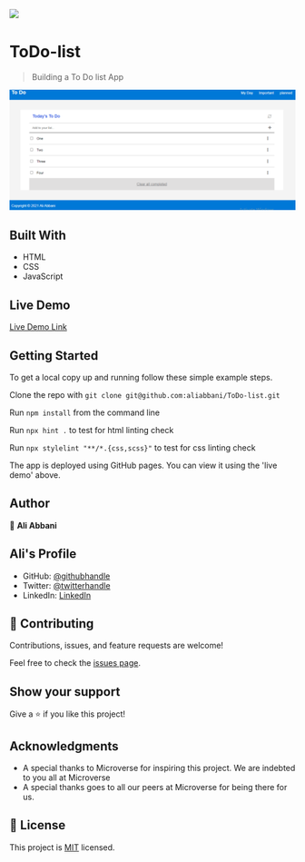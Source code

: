 ![](https://img.shields.io/badge/Microverse-blueviolet)
# ToDo-list

> Building a To Do list App

![screenshot](./images/Capture.PNG)

## Built With

- HTML
- CSS
- JavaScript

## Live Demo

[Live Demo Link](https://priceless-ptolemy-3fa472.netlify.app)


## Getting Started


To get a local copy up and running follow these simple example steps.

Clone the repo with `git clone git@github.com:aliabbani/ToDo-list.git`

Run `npm install` from the command line

Run `npx hint .` to test for html linting check

Run `npx stylelint "**/*.{css,scss}"` to test for css linting check 


The app is deployed using GitHub pages. You can view it using the 'live demo' above.



## Author

👤 **Ali Abbani**
## Ali's Profile
- GitHub: [@githubhandle](https://github.com/aliabbani)
- Twitter: [@twitterhandle](https://twitter.com/aliabbani)
- LinkedIn: [LinkedIn](https://www.linkedin.com/in/ali-abbani-8b6246150/)

## 🤝 Contributing

Contributions, issues, and feature requests are welcome!

Feel free to check the [issues page](https://github.com/aliabbani/ToDo-list/issues).

## Show your support

Give a ⭐️ if you like this project!

## Acknowledgments

- A special thanks to Microverse for inspiring this project. We are indebted to you all at Microverse
- A special thanks goes to all our peers at Microverse for being there for us.

## 📝 License

This project is [MIT](./MIT.md) licensed.
